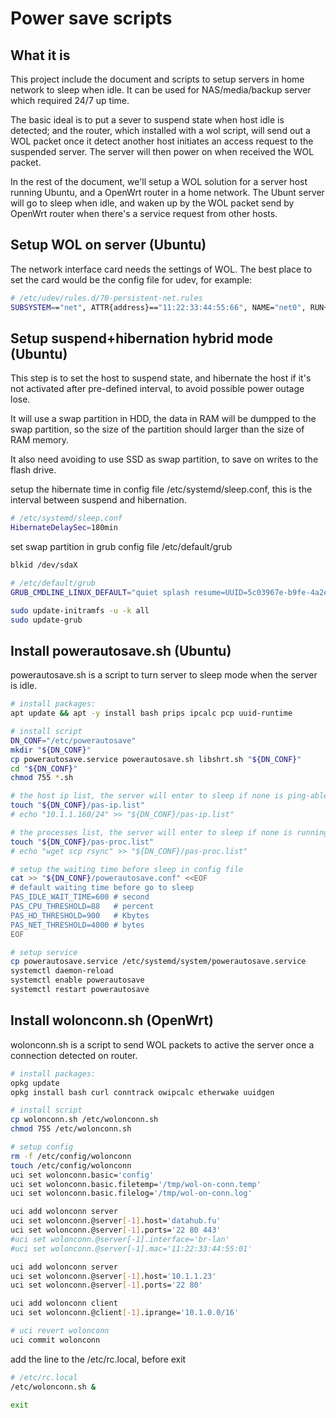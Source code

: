 # Power save scripts


## What it is

This project include the document and scripts to setup servers in home network to sleep when idle. It can be used for NAS/media/backup server which required 24/7 up time.

The basic ideal is to put a sever to suspend state when host idle is detected; and the router, which installed with a wol script, will send out a WOL packet once it detect another host initiates an access request to the suspended server. The server will then power on when received the WOL packet.


In the rest of the document, we'll setup a WOL solution for a server host running Ubuntu, and a OpenWrt router in a home network. The Ubunt server will go to sleep when idle, and waken up by the WOL packet send by OpenWrt router when there's a service request from other hosts.


## Setup WOL on server (Ubuntu)

The network interface card needs the settings of WOL. The best place to set the card would be the config file for udev, for example:
```bash
# /etc/udev/rules.d/70-persistent-net.rules
SUBSYSTEM=="net", ATTR{address}=="11:22:33:44:55:66", NAME="net0", RUN+="/sbin/ethtool -s %k wol g"
```

## Setup suspend+hibernation hybrid mode (Ubuntu)

This step is to set the host to suspend state, and hibernate the host if it's not activated after pre-defined interval, to avoid possible power outage lose.

It will use a swap partition in HDD, the data in RAM will be dumpped to the swap partition, so the size of the partition should larger than the size of RAM memory.

It also need avoiding to use SSD as swap partition, to save on writes to the flash drive.

setup the hibernate time in config file /etc/systemd/sleep.conf,
this is the interval between suspend and hibernation.
```bash
# /etc/systemd/sleep.conf
HibernateDelaySec=180min
```


set swap partition in grub config file /etc/default/grub
```bash
blkid /dev/sdaX

# /etc/default/grub
GRUB_CMDLINE_LINUX_DEFAULT="quiet splash resume=UUID=5c03967e-b9fe-4a2e-8501–05002aa51dd6"

sudo update-initramfs -u -k all
sudo update-grub
```



## Install powerautosave.sh (Ubuntu)

powerautosave.sh is a script to turn server to sleep mode when the server is idle.

```bash
# install packages:
apt update && apt -y install bash prips ipcalc pcp uuid-runtime

# install script
DN_CONF="/etc/powerautosave"
mkdir "${DN_CONF}"
cp powerautosave.service powerautosave.sh libshrt.sh "${DN_CONF}"
cd "${DN_CONF}"
chmod 755 *.sh

# the host ip list, the server will enter to sleep if none is ping-able.
touch "${DN_CONF}/pas-ip.list"
# echo "10.1.1.160/24" >> "${DN_CONF}/pas-ip.list"

# the processes list, the server will enter to sleep if none is running.
touch "${DN_CONF}/pas-proc.list"
# echo "wget scp rsync" >> "${DN_CONF}/pas-proc.list"

# setup the waiting time before sleep in config file
cat >> "${DN_CONF}/powerautosave.conf" <<EOF
# default waiting time before go to sleep
PAS_IDLE_WAIT_TIME=600 # second
PAS_CPU_THRESHOLD=88   # percent
PAS_HD_THRESHOLD=900   # Kbytes
PAS_NET_THRESHOLD=4000 # bytes
EOF

# setup service
cp powerautosave.service /etc/systemd/system/powerautosave.service
systemctl daemon-reload
systemctl enable powerautosave
systemctl restart powerautosave
```

## Install wolonconn.sh (OpenWrt)

wolonconn.sh is a script to send WOL packets to active the server once a connection detected on router.

```bash
# install packages:
opkg update
opkg install bash curl conntrack owipcalc etherwake uuidgen

# install script
cp wolonconn.sh /etc/wolonconn.sh
chmod 755 /etc/wolonconn.sh

# setup config
rm -f /etc/config/wolonconn
touch /etc/config/wolonconn
uci set wolonconn.basic='config'
uci set wolonconn.basic.filetemp='/tmp/wol-on-conn.temp'
uci set wolonconn.basic.filelog='/tmp/wol-on-conn.log'

uci add wolonconn server
uci set wolonconn.@server[-1].host='datahub.fu'
uci set wolonconn.@server[-1].ports='22 80 443'
#uci set wolonconn.@server[-1].interface='br-lan'
#uci set wolonconn.@server[-1].mac='11:22:33:44:55:01'

uci add wolonconn server
uci set wolonconn.@server[-1].host='10.1.1.23'
uci set wolonconn.@server[-1].ports='22 80'

uci add wolonconn client
uci set wolonconn.@client[-1].iprange='10.1.0.0/16'

# uci revert wolonconn
uci commit wolonconn
```

add the line to the /etc/rc.local, before exit

```bash
# /etc/rc.local
/etc/wolonconn.sh &

exit
```
